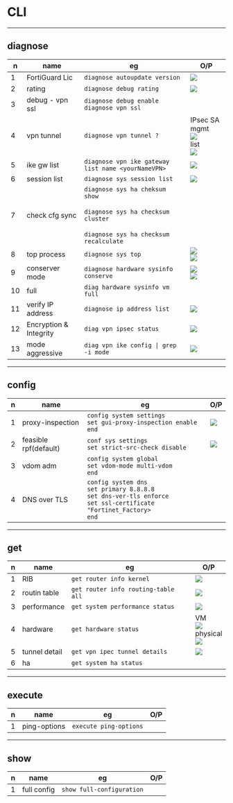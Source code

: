 # CLI

---

## diagnose
|n|name|eg|O/P|
|-|----|--|---|
|1|FortiGuard Lic|`diagnose autoupdate version`|<img src="https://i.imgur.com/ICUxAP6.png">|
|2|rating|`diagnose debug rating`|<img src="https://i.imgur.com/G6iMJD3.png">|
|3|debug - vpn ssl|`diagnose debug enable`<br/>`diagnose vpn ssl`|
|4|vpn tunnel|`diagnose vpn tunnel ?`|IPsec SA mgmt<br/><img src="https://i.imgur.com/m0LrgRy.png"><br/>list<br/><img src="https://i.imgur.com/NtxbOz0.png">|
|5|ike gw list|`diagnose vpn ike gateway list name <yourNameVPN>`|<img src="https://i.imgur.com/L9hSQwj.png">|
|6|session list|`diagnose sys session list`|<img src="https://i.imgur.com/laGJQzX.png">|
|7|check cfg sync|`diagnose sys ha cheksum show`<br/><br/>`diagnose sys ha checksum cluster`<br/><br/>`diagnose sys ha checksum recalculate`|
|8|top process|`diagnose sys top`|<img src="https://i.imgur.com/aQc7a0E.png"><br/><img src="https://i.imgur.com/xqSdhtq.png">|
|9|conserver mode|`diagnose hardware sysinfo conserve`|<img src="https://i.imgur.com/83j07XY.png"><br/><img src="https://i.imgur.com/bbrgLq8.png">|
|10|full|`diag hardware sysinfo vm full`|
|11|verify IP address|`diagnose ip address list`|<img src="https://i.imgur.com/2PLtyEz.png">|
|12|Encryption & Integrity|`diag vpn ipsec status`|<img src="https://github.com/pc-aide/FCP-SO/blob/main/CLI/diag%20vpn%20ipsec%20status.png?raw=true">|
|13|mode aggressive|`diag vpn ike config \| grep -i mode`|<img src="https://github.com/pc-aide/FCP-SO/blob/main/CLI/mode%20aggressive.png">|

---

## config
|n|name|eg|O/P|
|-|----|--|---|
|1|proxy-inspection|`config system settings`<br/>`set gui-proxy-inspection enable`<br/>`end`|<img src="https://i.imgur.com/Fp3YBoR.png">|
|2|feasible rpf(default)|`conf sys settings`<br/>`set strict-src-check disable`|<img src="https://i.imgur.com/q6xaAmR.png">|
|3|vdom adm|`config system global`<br/>`set vdom-mode multi-vdom`<br/>`end`|
|4|DNS over TLS|`config system dns`<br/>`set primary 8.8.8.8`<br/>`set dns-ver-tls enforce`<br/>`set ssl-certificate "Fortinet_Factory>`<br/>`end`|

---

## get
|n|name|eg|O/P|
|-|----|--|---|
|1|RIB|`get router info kernel`|<img src="https://i.imgur.com/a6eLnVV.png">|
|2|routin table|`get router info routing-table all`|<img src="https://i.imgur.com/16ilDvN.png">|
|3|performance|`get system performance status`|<img src="https://i.imgur.com/mP2KGfp.png">|
|4|hardware|`get hardware status`|VM<br/><img src="https://i.imgur.com/bLZ9jv5.png"><br/>physical<br/><img src="https://i.imgur.com/uQAg0CV.png">|
|5|tunnel detail|`get vpn ipec tunnel details`|<img src="https://i.imgur.com/qeuKJk9.png">|
|6|ha|`get system ha status`|


---

## execute
|n|name|eg|O/P|
|-|----|--|---|
|1|ping-options|`execute ping-options`||

---

## show
|n|name|eg|O/P|
|-|----|--|---|
|1|full config|`show full-configuration`|

